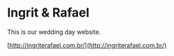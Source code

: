 # Ingrit & Rafael

This is our wedding day website.

[http://ingriterafael.com.br/](http://ingriterafael.com.br/)
